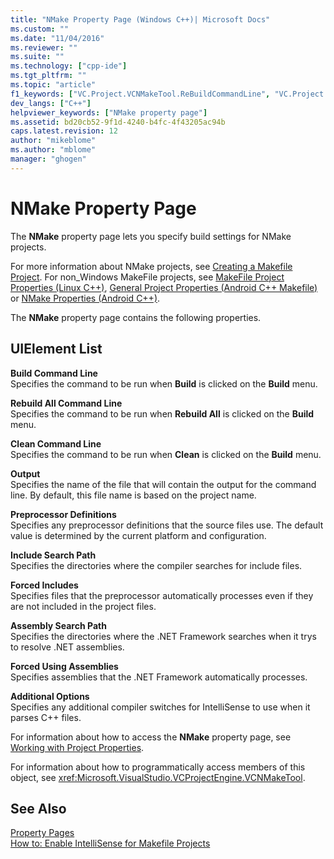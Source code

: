 ```yaml
---
title: "NMake Property Page (Windows C++)| Microsoft Docs"
ms.custom: ""
ms.date: "11/04/2016"
ms.reviewer: ""
ms.suite: ""
ms.technology: ["cpp-ide"]
ms.tgt_pltfrm: ""
ms.topic: "article"
f1_keywords: ["VC.Project.VCNMakeTool.ReBuildCommandLine", "VC.Project.VCNMakeTool.CleanCommandLine", "VC.Project.VCNMakeTool.Output", "VC.Project.VCNMakeTool.BuildCommandLine"]
dev_langs: ["C++"]
helpviewer_keywords: ["NMake property page"]
ms.assetid: bd20cb52-9f1d-4240-b4fc-4f43205ac94b
caps.latest.revision: 12
author: "mikeblome"
ms.author: "mblome"
manager: "ghogen"
---
```

# NMake Property Page
The **NMake** property page lets you specify build settings for NMake projects.  
  
 For more information about NMake projects, see [Creating a Makefile Project](../ide/creating-a-makefile-project.md). For non_Windows MakeFile projects, see [MakeFile Project Properties (Linux C++)](../linux/prop-pages/makefile-linux.md), [General Project Properties (Android C++ Makefile)](/visualstudio/cross-platform/general-makefile-android-prop-page) or [NMake Properties (Android C++)](/visualstudio/cross-platform/nmake-android-prop-page).
  
 The **NMake** property page contains the following properties.  
  
## UIElement List  
 **Build Command Line**  
 Specifies the command to be run when **Build** is clicked on the **Build** menu.  
  
 **Rebuild All Command Line**  
 Specifies the command to be run when **Rebuild All** is clicked on the **Build** menu.  
  
 **Clean Command Line**  
 Specifies the command to be run when **Clean** is clicked on the **Build** menu.  
  
 **Output**  
 Specifies the name of the file that will contain the output for the command line. By default, this file name is based on the project name.  
  
 **Preprocessor Definitions**  
 Specifies any preprocessor definitions that the source files use. The default value is determined by the current platform and configuration.  
  
 **Include Search Path**  
 Specifies the directories where the compiler searches for include files.  
  
 **Forced Includes**  
 Specifies files that the preprocessor automatically processes even if they are not included in the project files.  
  
 **Assembly Search Path**  
 Specifies the directories where the .NET Framework searches when it trys to resolve .NET assemblies.  
  
 **Forced Using Assemblies**  
 Specifies assemblies that the .NET Framework automatically processes.  
  
 **Additional Options**  
 Specifies any additional compiler switches for IntelliSense to use when it parses C++ files.  
  
 For information about how to access the **NMake** property page, see [Working with Project Properties](../ide/working-with-project-properties.md).  
  
 For information about how to programmatically access members of this object, see <xref:Microsoft.VisualStudio.VCProjectEngine.VCNMakeTool>.  
  
## See Also  
 [Property Pages](../ide/property-pages-visual-cpp.md)   
 [How to: Enable IntelliSense for Makefile Projects](../ide/how-to-enable-intellisense-for-makefile-projects.md)